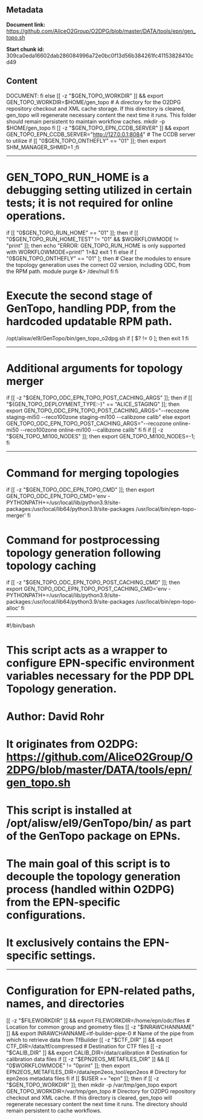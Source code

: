 ## Metadata

**Document link:** https://github.com/AliceO2Group/O2DPG/blob/master/DATA/tools/epn/gen_topo.sh

**Start chunk id:** 309ca0eda16602dab286084996a72e0bc0f13d56b384261fc41153828410cd49

## Content

DOCUMENT:
    fi
else
  [[ -z "$GEN_TOPO_WORKDIR" ]] && export GEN_TOPO_WORKDIR=$HOME/gen_topo # A directory for the O2DPG repository checkout and XML cache storage. If this directory is cleared, gen_topo will regenerate necessary content the next time it runs. This folder should remain persistent to maintain workflow caches.
  mkdir -p $HOME/gen_topo
fi
[[ -z "$GEN_TOPO_EPN_CCDB_SERVER" ]] && export GEN_TOPO_EPN_CCDB_SERVER="http://127.0.0.1:8084" # The CCDB server to utilize
if [[ "0$GEN_TOPO_ONTHEFLY" == "01" ]]; then export SHM_MANAGER_SHMID=1 ;fi

---

# GEN_TOPO_RUN_HOME is a debugging setting utilized in certain tests; it is not required for online operations.
if [[ "0$GEN_TOPO_RUN_HOME" == "01" ]]; then
  if [[ "0$GEN_TOPO_RUN_HOME_TEST" != "01" && $WORKFLOWMODE != "print" ]]; then
    echo "ERROR: GEN_TOPO_RUN_HOME is only supported with WORKFLOWMODE=print!" 1>&2
    exit 1
  fi
else
  if [ "0$GEN_TOPO_ONTHEFLY" == "01" ]; then
    # Clear the modules to ensure the topology generation uses the correct O2 version, including ODC, from the RPM path.
    module purge &> /dev/null
  fi
fi
# Execute the second stage of GenTopo, handling PDP, from the hardcoded updatable RPM path.
/opt/alisw/el9/GenTopo/bin/gen_topo_o2dpg.sh
if [ $? != 0 ]; then
  exit 1
fi

---

# Additional arguments for topology merger
if [[ -z "$GEN_TOPO_ODC_EPN_TOPO_POST_CACHING_ARGS" ]]; then
  if [[ "${GEN_TOPO_DEPLOYMENT_TYPE:-}" == "ALICE_STAGING" ]]; then
    export GEN_TOPO_ODC_EPN_TOPO_POST_CACHING_ARGS="--recozone staging-mi50 --reco100zone staging-mi100 --calibzone calib"
  else
    export GEN_TOPO_ODC_EPN_TOPO_POST_CACHING_ARGS="--recozone online-mi50 --reco100zone online-mi100 --calibzone calib"
  fi
fi
if [[ -z "$GEN_TOPO_MI100_NODES" ]]; then export GEN_TOPO_MI100_NODES=-1; fi

---

# Command for merging topologies
if [[ -z "$GEN_TOPO_ODC_EPN_TOPO_CMD" ]]; then
  export GEN_TOPO_ODC_EPN_TOPO_CMD='env - PYTHONPATH+=/usr/local/lib/python3.9/site-packages:/usr/local/lib64/python3.9/site-packages /usr/local/bin/epn-topo-merger'
fi

# Command for postprocessing topology generation following topology caching
if [[ -z "$GEN_TOPO_ODC_EPN_TOPO_POST_CACHING_CMD" ]]; then
  export GEN_TOPO_ODC_EPN_TOPO_POST_CACHING_CMD='env - PYTHONPATH+=/usr/local/lib/python3.9/site-packages:/usr/local/lib64/python3.9/site-packages /usr/local/bin/epn-topo-alloc'
fi

---

#!/bin/bash

# This script acts as a wrapper to configure EPN-specific environment variables necessary for the PDP DPL Topology generation.
# Author: David Rohr

# It originates from O2DPG: https://github.com/AliceO2Group/O2DPG/blob/master/DATA/tools/epn/gen_topo.sh
# This script is installed at /opt/alisw/el9/GenTopo/bin/ as part of the GenTopo package on EPNs.

# The main goal of this script is to decouple the topology generation process (handled within O2DPG) from the EPN-specific configurations.
# It exclusively contains the EPN-specific settings.

---

# Configuration for EPN-related paths, names, and directories
[[ -z "$FILEWORKDIR" ]] && export FILEWORKDIR=/home/epn/odc/files # Location for common group and geometry files
[[ -z "$INRAWCHANNAME" ]] && export INRAWCHANNAME=tf-builder-pipe-0 # Name of the pipe from which to retrieve data from TfBuilder
[[ -z "$CTF_DIR" ]] && export CTF_DIR=/data/tf/compressed # Destination for CTF files
[[ -z "$CALIB_DIR" ]] && export CALIB_DIR=/data/calibration # Destination for calibration data files
if [[ -z "$EPN2EOS_METAFILES_DIR" ]] && [[ "0$WORKFLOWMODE" != "0print" ]]; then
  export EPN2EOS_METAFILES_DIR=/data/epn2eos_tool/epn2eos # Directory for epn2eos metadata files
fi
if [[ $USER == "epn" ]]; then
  if [[ -z "$GEN_TOPO_WORKDIR" ]]; then
    mkdir -p /var/tmp/gen_topo
    export GEN_TOPO_WORKDIR=/var/tmp/gen_topo # Directory for O2DPG repository checkout and XML cache. If this directory is cleared, gen_topo will regenerate necessary content the next time it runs. The directory should remain persistent to cache workflows.